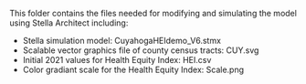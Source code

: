 This folder contains the files needed for modifying and simulating the model using Stella Architect including:

* Stella simulation model: CuyahogaHEIdemo_V6.stmx
* Scalable vector graphics file of county census tracts: CUY.svg
* Initial 2021 values for Health Equity Index: HEI.csv
* Color gradiant scale for the Health Equity Index: Scale.png

